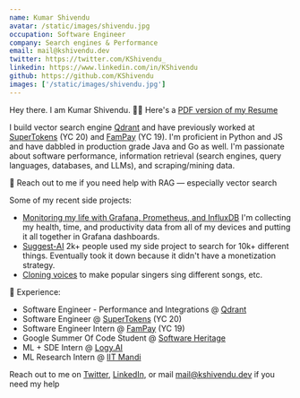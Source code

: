 ```yaml
---
name: Kumar Shivendu
avatar: /static/images/shivendu.jpg
occupation: Software Engineer
company: Search engines & Performance
email: mail@kshivendu.dev
twitter: https://twitter.com/KShivendu_
linkedin: https://www.linkedin.com/in/KShivendu
github: https://github.com/KShivendu
images: ['/static/images/shivendu.jpg']
---
```


Hey there. I am Kumar Shivendu. 👨‍💻 Here's a [PDF version of my Resume](/resume-pdf)

I build vector search engine [Qdrant](https://github.com/qdrant/qdrant) and have previously worked at [SuperTokens](https://github.com/SuperTokens) (YC 20) and [FamPay](https://fampay.in/) (YC 19).
I'm proficient in Python and JS and have dabbled in production grade Java and Go as well.
I'm passionate about software performance, information retrieval (search engines, query languages, databases, and LLMs), and scraping/mining data.

📩 Reach out to me if you need help with RAG — especially vector search

Some of my recent side projects:

- [Monitoring my life with Grafana, Prometheus, and InfluxDB](/blog/quantified-self) I'm collecting my health, time, and productivity data from all of my devices and putting it all together in Grafana dashboards.
- [Suggest-AI](https://twitter.com/KShivendu_/status/1655603676189437953?s=20) 2k+ people used my side project to search for 10k+ different things. Eventually took it down because it didn't have a monetization strategy.
- [Cloning voices](https://twitter.com/KShivendu_/status/1650858929558278145) to make popular singers sing different songs, etc.

🚀 Experience:

- Software Engineer - Performance and Integrations @ [Qdrant](https://qdrant.tech/)
- Software Engineer @ [SuperTokens](https://supertokens.com/) (YC 20)
- Software Engineer Intern @ [FamPay](https://fampay.in/) (YC 19)
- Google Summer Of Code Student @ [Software Heritage](https://softwareheritage.org/)
- ML + SDE Intern @ [Logy.AI](https://logy.ai/)
- ML Research Intern @ [IIT Mandi](https://iitmandi.ac.in/)

Reach out to me on [Twitter](https://twitter.com/KShivendu_), [LinkedIn](https://www.linkedin.com/in/kshivendu/), or mail [mail@kshivendu.dev](mailto:hello@kshivendu.dev) if you need my help
